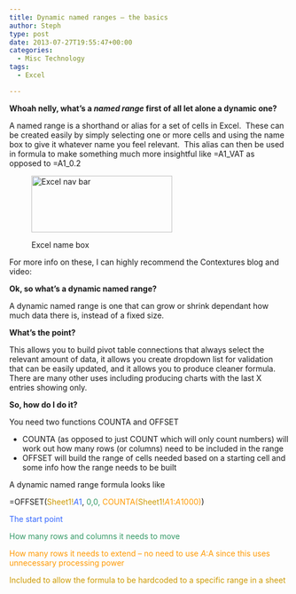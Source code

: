 ```yaml
---
title: Dynamic named ranges – the basics
author: Steph
type: post
date: 2013-07-27T19:55:47+00:00
categories:
  - Misc Technology
tags:
  - Excel

---
```

**Whoah nelly, what&#8217;s a _named range_ first of all let alone a dynamic one?**

A named range is a shorthand or alias for a set of cells in Excel.  These can be created easily by simply selecting one or more cells and using the name box to give it whatever name you feel relevant.  This alias can then be used in formula to make something much more insightful like =A1_VAT as opposed to =A1_0.2<figure id="attachment_58201" style="width: 254px" class="wp-caption alignnone">

[<img class="size-full wp-image-58201" alt="Excel nav bar" src="http://res.cloudinary.com/lockedata/image/upload/v1499851309/2013-08-27-20_13_19-Microsoft-Excel-Book1_xkzrvi_calvkf.png" width="254" height="102" />][1]<figcaption class="wp-caption-text">Excel name box</figcaption></figure> 

For more info on these, I can highly recommend the Contextures blog and video:



**Ok, so what&#8217;s a dynamic named range?**

A dynamic named range is one that can grow or shrink dependant how much data there is, instead of a fixed size.

**What&#8217;s the point?**

This allows you to build pivot table connections that always select the relevant amount of data, it allows you create dropdown list for validation that can be easily updated, and it allows you to produce cleaner formula.  There are many other uses including producing charts with the last X entries showing only.

**So, how do I do it?**

You need two functions COUNTA and OFFSET

  * COUNTA (as opposed to just COUNT which will only count numbers) will work out how many rows (or columns) need to be included in the range
  * OFFSET will build the range of cells needed based on a starting cell and some info how the range needs to be built

A dynamic named range formula looks like

=OFFSET(<span style="color: #cc9900;">Sheet1!</span><span style="color: #3366ff;">$A$1</span>, <span style="color: #339966;">0,0,</span> <span style="color: #ff9900;">COUNTA(<span style="color: #cc9900;">Sheet1!</span>$A$1:$A$1000)</span>)

<span style="color: #3366ff;">The start point</span>

<span style="color: #339966;">How many rows and columns it needs to move</span>

<span style="color: #ff9900;">How many rows it needs to extend &#8211; no need to use $A:$A since this uses unnecessary processing power</span>

<span style="color: #cc9900;">Included to allow the formula to be hardcoded to a specific range in a sheet</span>

&nbsp;

&nbsp;

 [1]: http://res.cloudinary.com/lockedata/image/upload/v1499851309/2013-08-27-20_13_19-Microsoft-Excel-Book1_xkzrvi_calvkf.png